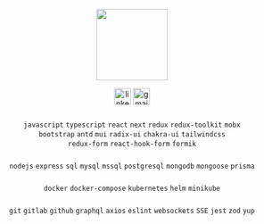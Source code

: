 <!-- <p align="center">
  <img height="200" src="https://media0.giphy.com/media/v1.Y2lkPTc5MGI3NjExdGhtYm9nbHBlaTY4cTljbnljOXh4eWIydmtjNXNqeGU0MXY3YjY5eCZlcD12MV9pbnRlcm5hbF9naWZfYnlfaWQmY3Q9cw/Gqr8yNueTi1zn4Zff0/giphy.gif" />
</p> -->

<p align="center">
  <img height="128" src="https://github.com/user-attachments/assets/55c5f6d0-a92b-4ccc-b47d-0a099f356857" />
<!--   <img height="128" src="https://github.com/user-attachments/assets/9fa788c5-aade-4ff9-aa27-c668e0d98a67" /> -->
</p>

<p align="center">
  <a href="https://linkedin.com/in/denys-karakuta" target="_blank"><img src="https://img.shields.io/static/v1?message=LinkedIn&logo=linkedin&label=&color=0077B5&logoColor=white&labelColor=&style=for-the-badge" height="30" alt="linkedin logo"></a>
  <a href="mailto:denys.karakuta@gmail.com" target="_blank"><img src="https://img.shields.io/static/v1?message=Gmail&logo=gmail&label=&color=D14836&logoColor=white&labelColor=&style=for-the-badge" height="30" alt="gmail logo"></a>
 <!-- <a href="https://leetcode.com/denys-karakuta" target="_blank">
    <img alt="Patreon" src="https://img.shields.io/badge/dynamic/json?style=for-the-badge&labelColor=black&color=%23ffa116&label=Solved&query=solvedOverTotal&url=https%3A%2F%2Fbadge.xyli.tech/%2Fapi%2Fusers%2Fdenys-karakuta&logo=leetcode&logoColor=yellow" height="30" alt="leetcode logo"></a> -->
</p>

###

<div align="center">
  <code>javascript</code>
  <code>typescript</code>
  <code>react</code>
  <code>next</code>
  <code>redux</code>
  <code>redux-toolkit</code>
  <code>mobx</code> <br />
  <code>bootstrap</code>
  <code>antd</code>
  <code>mui</code>
  <code>radix-ui</code>
  <code>chakra-ui</code>
  <code>tailwindcss</code> <br />
  <code>redux-form</code>
  <code>react-hook-form</code>
  <code>formik</code>
</div>

###

<div align="center">
  <code>nodejs</code>
  <code>express</code>
  <code>sql</code>
  <code>mysql</code>
  <code>mssql</code>
  <code>postgresql</code>
  <code>mongodb</code>
  <code>mongoose</code>
  <code>prisma</code>
</div>

###

<div align="center">
  <code>docker</code>
  <code>docker-compose</code>
  <code>kubernetes</code>
  <code>helm</code>
  <code>minikube</code>
</div>

###

<div align="center">
  <code>git</code>
  <code>gitlab</code>
  <code>github</code>
  <code>graphql</code>
  <code>axios</code>
  <code>eslint</code>
  <code>websockets</code>
  <code>SSE</code>
  <code>jest</code>
  <code>zod</code>
  <code>yup</code>
</div>

###

<div align="center">
<!--   <img src="https://cdn.jsdelivr.net/gh/devicons/devicon/icons/linux/linux-original.svg" height="40" alt="linux logo"  /> -->
<!--   <img width="0" /> -->
<!--   <img src="https://cdn.jsdelivr.net/gh/devicons/devicon/icons/windows8/windows8-original.svg" height="40" alt="windows8 logo"  /> -->
</div>
